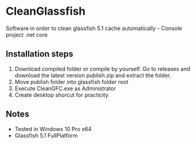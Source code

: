 # CleanGlassfish
Software in order to clean glassfish 5.1 cache automatically - Console project .net core

## Installation steps

1. Download compiled folder or compile by yourself. Go to releases and download the latest version publish.zip and extract the folder.
2. Move publish folder into glassfish folder root
3. Execute CleanGFC.exe as Administrator
4. Create desktop shorcut for practicity

## Notes
* Tested in Windows 10 Pro x64
* Glassfish 5.1 FullPlatform
